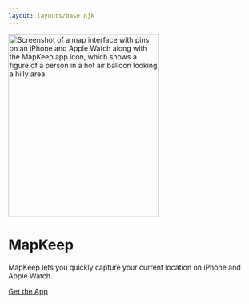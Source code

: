 ```yaml
---
layout: layouts/base.njk
---
```

<img src="/mapkeep-screenshot.png" alt="Screenshot of a map interface with pins on an iPhone and Apple Watch along with the MapKeep app icon, which shows a figure of a person in a hot air balloon looking a hilly area." width="300" height="364">

# MapKeep
MapKeep lets you quickly capture your current location on iPhone and Apple Watch.

[Get the App](https://apps.apple.com/us/app/mapkeep/id6467408833)